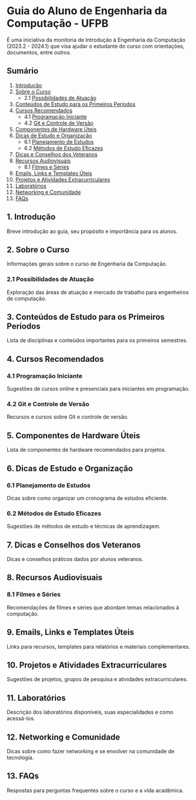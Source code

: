 # Guia do Aluno de Engenharia da Computação - UFPB
É uma iniciativa da monitoria de Introdução à Engenharia da Computação (2023.2 - 2024.1)  que visa ajudar o estudante do curso com orientações, documentos, entre outros.

## Sumário
1. [Introdução](#introdução)
2. [Sobre o Curso](#sobre-o-curso)
   - 2.1 [Possibilidades de Atuação](#possibilidades-de-atuacao)
3. [Conteúdos de Estudo para os Primeiros Períodos](#conteúdos-de-estudo-para-os-primeiros-períodos)
4. [Cursos Recomendados](#cursos-recomendados)
   - 4.1 [Programação Iniciante](#programação-iniciante)
   - 4.2 [Git e Controle de Versão](#git-e-controle-de-versão)
5. [Componentes de Hardware Úteis](#componentes-de-hardware-uteis)
6. [Dicas de Estudo e Organização](#dicas-de-estudo-e-organização)
   - 6.1 [Planejamento de Estudos](#planejamento-de-estudos)
   - 6.2 [Métodos de Estudo Eficazes](#métodos-de-estudo-eficazes)
7. [Dicas e Conselhos dos Veteranos](#dicas-e-conselhos-dos-veteranos)
8. [Recursos Audiovisuais](#recursos-audiovisuais)
   - 8.1 [Filmes e Séries](#filmes-e-séries)
9. [Emails, Links e Templates Úteis](#emails-links-e-templates-uteis)
10. [Projetos e Atividades Extracurriculares](#projetos-e-atividades-extracurriculares)
11. [Laboratórios](#laboratórios)
12. [Networking e Comunidade](#networking-e-comunidade)
13. [FAQs](#faqs)

## 1. Introdução
Breve introdução ao guia, seu propósito e importância para os alunos.

## 2. Sobre o Curso
Informações gerais sobre o curso de Engenharia da Computação.
### 2.1 Possibilidades de Atuação
Exploração das áreas de atuação e mercado de trabalho para engenheiros de computação.

## 3. Conteúdos de Estudo para os Primeiros Períodos
Lista de disciplinas e conteúdos importantes para os primeiros semestres.

## 4. Cursos Recomendados
### 4.1 Programação Iniciante
Sugestões de cursos online e presenciais para iniciantes em programação.
### 4.2 Git e Controle de Versão
Recursos e cursos sobre Git e controle de versão.

## 5. Componentes de Hardware Úteis
Lista de componentes de hardware recomendados para projetos.

## 6. Dicas de Estudo e Organização
### 6.1 Planejamento de Estudos
Dicas sobre como organizar um cronograma de estudos eficiente.
### 6.2 Métodos de Estudo Eficazes
Sugestões de métodos de estudo e técnicas de aprendizagem.

## 7. Dicas e Conselhos dos Veteranos
Dicas e conselhos práticos dados por alunos veteranos.

## 8. Recursos Audiovisuais
### 8.1 Filmes e Séries
Recomendações de filmes e séries que abordam temas relacionados à computação.

## 9. Emails, Links e Templates Úteis
Links para recursos, templates para relatórios e materiais complementares.

## 10. Projetos e Atividades Extracurriculares
Sugestões de projetos, grupos de pesquisa e atividades extracurriculares.

## 11. Laboratórios
Descrição dos laboratórios disponíveis, suas especialidades e como acessá-los.

## 12. Networking e Comunidade
Dicas sobre como fazer networking e se envolver na comunidade de tecnologia.

## 13. FAQs
Respostas para perguntas frequentes sobre o curso e a vida acadêmica.

